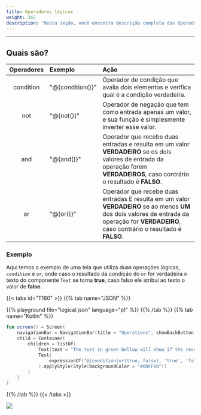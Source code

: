 ```yaml
---
title: Operadores lógicos
weight: 365
description: 'Nesta seção, você encontra descrição completa dos Operadores Lógicos.'
---
```


---

## Quais são? 

| Operadores | Exemplo | Ação |
| :---: | :--- | :--- |
| condition | "@{condition\(\)}" | Operador de condição que avalia dois elementos e verifica qual é a condição verdadeira. |
| not | "@{not\(\)}" | Operador de negação que tem como entrada apenas um valor, e sua função é simplesmente inverter esse valor. |
| and | "@{and\(\)}" | Operador que recebe duas entradas e resulta em um valor **VERDADEIRO** se os dois valores de entrada da operação forem **VERDADEIROS**, caso contrário o resultado é **FALSO**. |
| or | "@{or\(\)}" | Operador que recebe duas entradas E resulta em um valor **VERDADEIRO** se ao menos **UM** dos dois valores de entrada da operação for **VERDADEIRO**, caso contrário o resultado é **FALSO**. |

### Exemplo

Aqui temos o exemplo de uma tela que utiliza duas operações lógicas, `condition` e `or`, onde caso o resultado da condição do `or` for verdadeira o texto do componente `Text` se torna **true**, caso falso ele atribui ao texto o valor de **false.**

{{< tabs id="T160" >}}
{{% tab name="JSON" %}}
<!-- json-playground:logical.json
{
  "_beagleComponent_" : "beagle:screenComponent",
  "navigationBar" : {
    "title" : "Operations",
    "showBackButton" : true
  },
  "child" : {
    "_beagleComponent_" : "beagle:container",
    "children" : [ {
      "_beagleComponent_" : "beagle:text",
      "text" : "The text in green bellow will show if the result of `TRUE OR FALSE"
    }, {
      "_beagleComponent_" : "beagle:text",
      "text" : "@{condition(or(true, false), 'true', 'false')}",
      "style" : {
        "backgroundColor" : "#00FF00"
      }
    } ]
  }
}
-->
{{% playground file="logical.json" language="pt" %}}
{{% /tab %}}
{{% tab name="Kotlin" %}}
```kotlin
fun screen() = Screen(
    navigationBar = NavigationBar(title = "Operations", showBackButton = true),
    child = Container(
        children = listOf(
            Text(text = "The text in green bellow will show if the result of `TRUE OR FALSE"),
            Text(
                expressionOf("@{condition(or(true, false), 'true', 'false')}")
            ).applyStyle(Style(backgroundColor = "#00FF00"))
        )
    )
)
```
{{% /tab %}}
{{< /tabs >}}

![](/logic.png)
